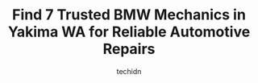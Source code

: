 ---
layout: ampstory
image: https://images.unsplash.com/photo-1653047256226-5abbfa82f1d7?ixlib=rb-4.0.3&ixid=MnwxMjA3fDB8MHxwaG90by1wYWdlfHx8fGVufDB8fHx8&auto=format&fit=crop&w=640&h=853&q=80
author: techidn
featured: false
description: If youre in need of trustworthy and skilled BMW Mechanic in Yakima WA, USA, youll be pleased to discover the 7 best BMW Mechanic in town. Their expertise and commitment to customer satisfa
title: Find 7 Trusted BMW Mechanics in Yakima WA for Reliable Automotive Repairs
cover:
   title: Find 7 Trusted BMW Mechanics in Yakima WA for Reliable Automotive Repairs
   subtitle: Rickpate
   background: https://images.unsplash.com/photo-1653047256226-5abbfa82f1d7?ixlib=rb-4.0.3&ixid=MnwxMjA3fDB8MHxwaG90by1wYWdlfHx8fGVufDB8fHx8&auto=format&fit=crop&w=640&h=853&q=80

pages: 
 - layout: thirds
   top: <h1>#1 Alpine Automotive Service</h1>
   bottom: "<p>Moving to the Yakima region from the Midwest, I was on the hunt for a quality mechanic. Luckily, I stumbled upon Alpine based off of reviews from others and they exceeded</p>"
   background: https://www.knot35.com/toplist/wp-content/uploads/2023/06/best-bmw-mechanic-1-in-yakima-wa-1685833467.jpeg
   backgroundblur: true
 - layout: thirds
   top: <h1>#2 Quick Lube And Auto Repair, LLC</h1>
   bottom: "<p>1019 S 3rd Ave, Yakima, WA 98902, United States</p>"
   background: https://www.knot35.com/toplist/wp-content/uploads/2023/06/best-bmw-mechanic-2-in-yakima-wa-1685833467.jpeg
   cta:
      link: https://www.knot35.com/toplist/find-7-trusted-bmw-mechanics-in-yakima-wa-for-reliable-automotive-repairs/
      text: Find 7 Trusted BMW Mechanics in Yakima WA for Reliable Automotive Repairs
 - layout: thirds
   top: <h1>#3 Yakima Automotive Inc</h1>
   bottom: "<p>1 S 12th Ave, Yakima, WA 98902, United States</p>"
   background: https://www.knot35.com/toplist/wp-content/uploads/2023/06/best-bmw-mechanic-3-in-yakima-wa-1685833467.jpeg
   cta:
      link: https://www.knot35.com/toplist/find-7-trusted-bmw-mechanics-in-yakima-wa-for-reliable-automotive-repairs/
      text: Find 7 Trusted BMW Mechanics in Yakima WA for Reliable Automotive Repairs
 - layout: thirds
   top: <h1>#4 Subie Solutions</h1>
   bottom: "<p>415 W Washington Ave unit b, Yakima, WA 98903, United States</p>"
   background: https://images.unsplash.com/photo-1534312527009-56c7016453e6?ixlib=rb-4.0.3&ixid=MnwxMjA3fDB8MHxwaG90by1wYWdlfHx8fGVufDB8fHx8&auto=format&fit=crop&w=640&h=853&q=80
   cta:
      link: https://www.knot35.com/toplist/find-7-trusted-bmw-mechanics-in-yakima-wa-for-reliable-automotive-repairs/
      text: Find 7 Trusted BMW Mechanics in Yakima WA for Reliable Automotive Repairs
 - layout: thirds
   top: <h1>#5 Valley Automotive Center</h1>
   bottom: "<p>914 Terrace Heights Way, Yakima, WA 98901, United States</p>"
   background: https://images.unsplash.com/photo-1597773150796-e5c14ebecbf5?ixlib=rb-4.0.3&ixid=MnwxMjA3fDB8MHxwaG90by1wYWdlfHx8fGVufDB8fHx8&auto=format&fit=crop&w=640&h=853&q=80
   cta:
      link: https://www.knot35.com/toplist/find-7-trusted-bmw-mechanics-in-yakima-wa-for-reliable-automotive-repairs/
      text: Find 7 Trusted BMW Mechanics in Yakima WA for Reliable Automotive Repairs
 - layout: thirds
   top: <h1>#6 BIC Automotive</h1>
   bottom: "<p>13 W Washington Ave, Yakima, WA 98903, United States</p>"
   background: https://images.unsplash.com/photo-1540457036297-448b6b99e91c?ixlib=rb-4.0.3&ixid=MnwxMjA3fDB8MHxwaG90by1wYWdlfHx8fGVufDB8fHx8&auto=format&fit=crop&w=640&h=853&q=80
   cta:
      link: https://www.knot35.com/toplist/find-7-trusted-bmw-mechanics-in-yakima-wa-for-reliable-automotive-repairs/
      text: Find 7 Trusted BMW Mechanics in Yakima WA for Reliable Automotive Repairs
 - layout: thirds
   top: <h1>#7 Garage</h1>
   bottom: "<p>1802 S 3rd Ave, Yakima, WA 98902, United States</p>"
   background: https://images.unsplash.com/photo-1608411404720-c8f0417bcdba?ixlib=rb-4.0.3&ixid=MnwxMjA3fDB8MHxwaG90by1wYWdlfHx8fGVufDB8fHx8&auto=format&fit=crop&w=640&h=853&q=80
   cta:
      link: https://www.knot35.com/toplist/find-7-trusted-bmw-mechanics-in-yakima-wa-for-reliable-automotive-repairs/
      text: Find 7 Trusted BMW Mechanics in Yakima WA for Reliable Automotive Repairs
 - layout: thirds
   middle: Continue reading...
   background: https://images.unsplash.com/photo-1618005182384-a83a8bd57fbe?ixlib=rb-4.0.3&ixid=MnwxMjA3fDB8MHxwaG90by1wYWdlfHx8fGVufDB8fHx8&auto=format&fit=crop&w=640&h=853&q=80
   cta:
      link: https://www.knot35.com/toplist/find-7-trusted-bmw-mechanics-in-yakima-wa-for-reliable-automotive-repairs/
      text: Find 7 Trusted BMW Mechanics in Yakima WA for Reliable Automotive Repairs
      
---